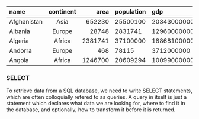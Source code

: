 | name	      | continent	| area	   | population	| gdp
| :---------- |:-------:  | -----:   |:---------- |:----
| Afghanistan	| Asia	    | 652230   | 25500100	  | 20343000000
| Albania	    | Europe	  | 28748	   | 2831741	  | 12960000000
| Algeria	    | Africa	  | 2381741	 | 37100000	  | 188681000000
| Andorra	    | Europe	  | 468	     | 78115	    | 3712000000
| Angola	    | Africa	  | 1246700	 | 20609294	  | 100990000000



### SELECT

To retrieve data from a SQL database, we need to write SELECT statements, which are often colloquially refered to as queries. A query in itself is just a statement which declares what data we are looking for, where to find it in the database, and optionally, how to transform it before it is returned.
